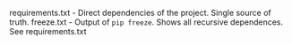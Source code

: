requirements.txt     - Direct dependencies of the project. Single source of truth.
freeze.txt           - Output of `pip freeze`. Shows all recursive dependences. See requirements.txt
